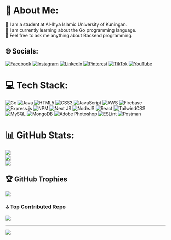 # 💫 About Me:
📖 I am a student at Al-Ihya Islamic University of Kuningan.<br>🍃 I am currently learning about the Go programming language.<br>🤔 Feel free to ask me anything about Backend programming.


## 🌐 Socials:
[![Facebook](https://img.shields.io/badge/Facebook-%231877F2.svg?logo=Facebook&logoColor=white)](https://facebook.com/widad.fajri/) [![Instagram](https://img.shields.io/badge/Instagram-%23E4405F.svg?logo=Instagram&logoColor=white)](https://instagram.com/_widadfjry) [![LinkedIn](https://img.shields.io/badge/LinkedIn-%230077B5.svg?logo=linkedin&logoColor=white)](https://linkedin.com/in/WidadFjrY) [![Pinterest](https://img.shields.io/badge/Pinterest-%23E60023.svg?logo=Pinterest&logoColor=white)](https://pinterest.com/@widadzdadz) [![TikTok](https://img.shields.io/badge/TikTok-%23000000.svg?logo=TikTok&logoColor=white)](https://tiktok.com/@_widadfjry) [![YouTube](https://img.shields.io/badge/YouTube-%23FF0000.svg?logo=YouTube&logoColor=white)](https://youtube.com/@@widdad1851) 

# 💻 Tech Stack:
![Go](https://img.shields.io/badge/go-%2300ADD8.svg?style=for-the-badge&logo=go&logoColor=white) ![Java](https://img.shields.io/badge/java-%23ED8B00.svg?style=for-the-badge&logo=java&logoColor=white) ![HTML5](https://img.shields.io/badge/html5-%23E34F26.svg?style=for-the-badge&logo=html5&logoColor=white) ![CSS3](https://img.shields.io/badge/css3-%231572B6.svg?style=for-the-badge&logo=css3&logoColor=white) ![JavaScript](https://img.shields.io/badge/javascript-%23323330.svg?style=for-the-badge&logo=javascript&logoColor=%23F7DF1E) ![AWS](https://img.shields.io/badge/AWS-%23FF9900.svg?style=for-the-badge&logo=amazon-aws&logoColor=white) ![Firebase](https://img.shields.io/badge/firebase-%23039BE5.svg?style=for-the-badge&logo=firebase) ![Express.js](https://img.shields.io/badge/express.js-%23404d59.svg?style=for-the-badge&logo=express&logoColor=%2361DAFB) ![NPM](https://img.shields.io/badge/NPM-%23000000.svg?style=for-the-badge&logo=npm&logoColor=white) ![Next JS](https://img.shields.io/badge/Next-black?style=for-the-badge&logo=next.js&logoColor=white) ![NodeJS](https://img.shields.io/badge/node.js-6DA55F?style=for-the-badge&logo=node.js&logoColor=white) ![React](https://img.shields.io/badge/react-%2320232a.svg?style=for-the-badge&logo=react&logoColor=%2361DAFB) ![TailwindCSS](https://img.shields.io/badge/tailwindcss-%2338B2AC.svg?style=for-the-badge&logo=tailwind-css&logoColor=white) ![MySQL](https://img.shields.io/badge/mysql-%2300f.svg?style=for-the-badge&logo=mysql&logoColor=white) ![MongoDB](https://img.shields.io/badge/MongoDB-%234ea94b.svg?style=for-the-badge&logo=mongodb&logoColor=white) ![Adobe Photoshop](https://img.shields.io/badge/adobephotoshop-%2331A8FF.svg?style=for-the-badge&logo=adobephotoshop&logoColor=white) ![ESLint](https://img.shields.io/badge/ESLint-4B3263?style=for-the-badge&logo=eslint&logoColor=white) ![Postman](https://img.shields.io/badge/Postman-FF6C37?style=for-the-badge&logo=postman&logoColor=white)
# 📊 GitHub Stats:
![](https://github-readme-stats.vercel.app/api?username=WidadFjrY&theme=dark&hide_border=false&include_all_commits=true&count_private=true)<br/>
![](https://github-readme-streak-stats.herokuapp.com/?user=WidadFjrY&theme=dark&hide_border=false)<br/>
![](https://github-readme-stats.vercel.app/api/top-langs/?username=WidadFjrY&theme=dark&hide_border=false&include_all_commits=true&count_private=true&layout=compact)

## 🏆 GitHub Trophies
![](https://github-profile-trophy.vercel.app/?username=WidadFjrY&theme=radical&no-frame=false&no-bg=true&margin-w=4)

### 🔝 Top Contributed Repo
![](https://github-contributor-stats.vercel.app/api?username=WidadFjrY&limit=5&theme=dark&combine_all_yearly_contributions=true)

---
[![](https://visitcount.itsvg.in/api?id=WidadFjrY&icon=0&color=0)](https://visitcount.itsvg.in)

<!-- Proudly created with GPRM ( https://gprm.itsvg.in ) -->

